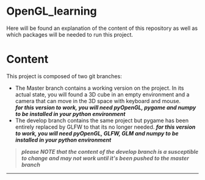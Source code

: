 # OpenGL_learning
  
Here will be found an explanation of the content of this repository as well as which packages will be needed to run this project.  

# Content
This project is composed of two git branches:  
  - The Master branch contains a working version on the project. In its actual state, you will found a 3D cube in an empty environment and a camera that can move in the 3D space with keyboard and mouse.  
  ***for this version to work, you will need pyOpenGL, pygame and numpy to be installed in your python environment***
  - The develop branch contains the same project but pygame has been entirely replaced by GLFW to that its no longer needed.
  ***for this version to work, you will need pyOpenGL, GLFW, GLM and numpy to be installed in your python environment***
  > ***please NOTE that the content of the develop branch is a susceptible to change and may not work until it's been pushed to the master branch***
****
